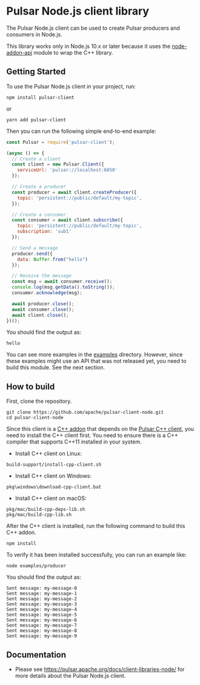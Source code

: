<!--

    Licensed to the Apache Software Foundation (ASF) under one
    or more contributor license agreements.  See the NOTICE file
    distributed with this work for additional information
    regarding copyright ownership.  The ASF licenses this file
    to you under the Apache License, Version 2.0 (the
    "License"); you may not use this file except in compliance
    with the License.  You may obtain a copy of the License at

      http://www.apache.org/licenses/LICENSE-2.0

    Unless required by applicable law or agreed to in writing,
    software distributed under the License is distributed on an
    "AS IS" BASIS, WITHOUT WARRANTIES OR CONDITIONS OF ANY
    KIND, either express or implied.  See the License for the
    specific language governing permissions and limitations
    under the License.

-->

# Pulsar Node.js client library

The Pulsar Node.js client can be used to create Pulsar producers and consumers in Node.js.

This library works only in Node.js 10.x or later because it uses the
[node-addon-api](https://github.com/nodejs/node-addon-api) module to wrap the C++ library.

## Getting Started

To use the Pulsar Node.js client in your project, run:

```shell
npm install pulsar-client
```

or

```shell
yarn add pulsar-client
```

Then you can run the following simple end-to-end example:

```javascript
const Pulsar = require('pulsar-client');

(async () => {
  // Create a client
  const client = new Pulsar.Client({
    serviceUrl: 'pulsar://localhost:6650'
  });

  // Create a producer
  const producer = await client.createProducer({
    topic: 'persistent://public/default/my-topic',
  });

  // Create a consumer
  const consumer = await client.subscribe({
    topic: 'persistent://public/default/my-topic',
    subscription: 'sub1'
  });

  // Send a message
  producer.send({
    data: Buffer.from("hello")
  });

  // Receive the message 
  const msg = await consumer.receive();
  console.log(msg.getData().toString());
  consumer.acknowledge(msg);

  await producer.close();
  await consumer.close();
  await client.close();
})();
```

You should find the output as:

```
hello
```

You can see more examples in the [examples](./examples) directory. However, since these examples might use an API that was not released yet, you need to build this module. See the next section.

## How to build

First, clone the repository.

```shell
git clone https://github.com/apache/pulsar-client-node.git
cd pulsar-client-node
```

Since this client is a [C++ addon](https://nodejs.org/api/addons.html#c-addons) that depends on the [Pulsar C++ client](https://github.com/apache/pulsar-client-cpp), you need to install the C++ client first. You need to ensure there is a C++ compiler that supports C++11 installed in your system.

- Install C++ client on Linux:

```shell
build-support/install-cpp-client.sh
```

- Install C++ client on Windows:

```shell
pkg\windows\download-cpp-client.bat
```

- Install C++ client on macOS:

```shell
pkg/mac/build-cpp-deps-lib.sh
pkg/mac/build-cpp-lib.sh
```

After the C++ client is installed, run the following command to build this C++ addon.

```shell
npm install
```

To verify it has been installed successfully, you can run an example like:

```shell
node examples/producer
```

You should find the output as:

```
Sent message: my-message-0
Sent message: my-message-1
Sent message: my-message-2
Sent message: my-message-3
Sent message: my-message-4
Sent message: my-message-5
Sent message: my-message-6
Sent message: my-message-7
Sent message: my-message-8
Sent message: my-message-9
```

## Documentation
* Please see https://pulsar.apache.org/docs/client-libraries-node/ for more details about the Pulsar Node.js client.
